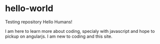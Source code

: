 # hello-world
Testing repository
Hello Humans!

I am here to learn more about coding, specialy with javascript and hope to pickup on angularjs. I am new to coding and this site.
